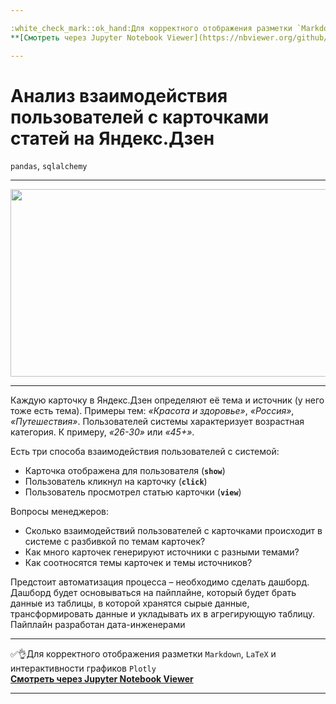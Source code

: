```yaml
---

:white_check_mark::ok_hand:Для корректного отображения разметки `Markdown`, `LaTeX` и интерактивности графиков `Plotly` </br>
**[Cмотреть через Jupyter Notebook Viewer](https://nbviewer.org/github/NikitaGirya/analysis_of_real_estate_data/blob/main/Girya_analysis_of_real_estate_data.ipynb)**

---
```


# Анализ взаимодействия пользователей с карточками статей на Яндекс.Дзен

`pandas`, `sqlalchemy`

---

<p align='center'>
  <img src='https://static.perfluence.net/blog/16243645612588.png' width=800 height=300 />
</p>

---

Каждую карточку в Яндекс.Дзен определяют её тема и источник (у него тоже есть тема). Примеры тем: *«Красота и здоровье»*, *«Россия»*, *«Путешествия»*. Пользователей системы характеризует возрастная категория. К примеру, *«26-30»* или *«45+»*.

Есть три способа взаимодействия пользователей с системой:
* Карточка отображена для пользователя (**`show`**)
* Пользователь кликнул на карточку (**`click`**)
* Пользователь просмотрел статью карточки (**`view`**)

Вопросы менеджеров:
* Сколько взаимодействий пользователей с карточками происходит в системе с разбивкой по темам карточек?
* Как много карточек генерируют источники с разными темами?
* Как соотносятся темы карточек и темы источников?

Предстоит автоматизация процесса – необходимо сделать дашборд.
Дашборд будет основываться на пайплайне, который будет брать данные из таблицы, в которой хранятся сырые данные, трансформировать данные и укладывать их в агрегирующую таблицу. Пайплайн разработан дата-инженерами

---

:white_check_mark::ok_hand:Для корректного отображения разметки `Markdown`, `LaTeX` и интерактивности графиков `Plotly` </br>
**[Cмотреть через Jupyter Notebook Viewer](https://nbviewer.org/github/NikitaGirya/analysis_of_real_estate_data/blob/main/Girya_analysis_of_real_estate_data.ipynb)**

---
